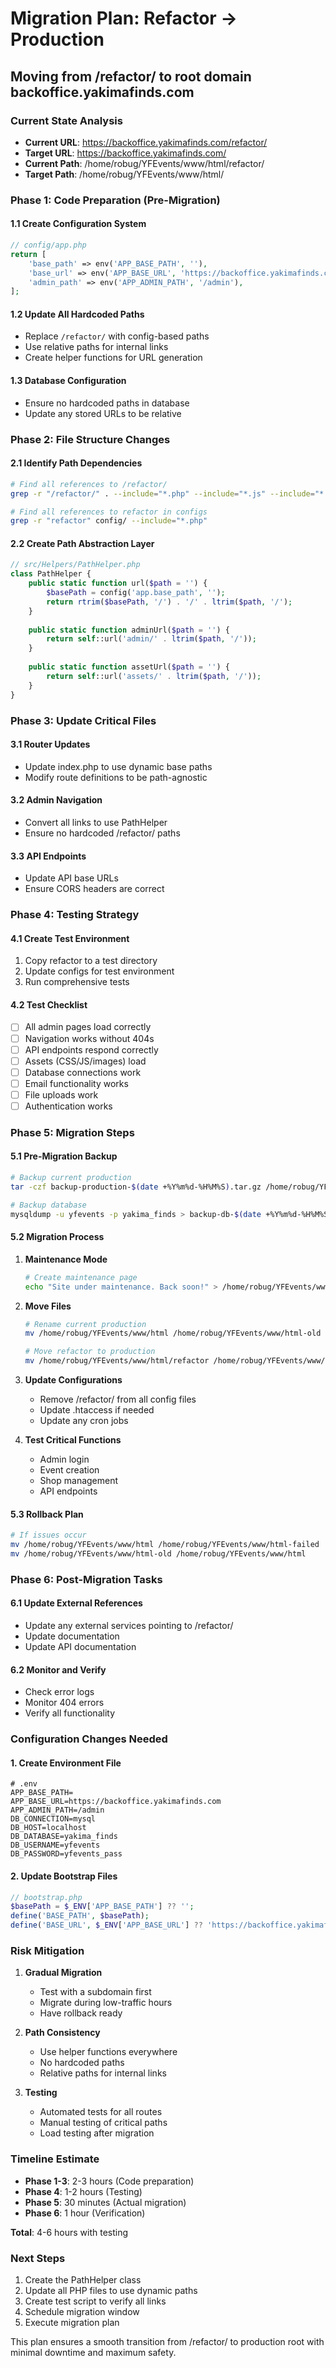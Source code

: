 # Migration Plan: Refactor → Production
## Moving from /refactor/ to root domain backoffice.yakimafinds.com

### Current State Analysis
- **Current URL**: https://backoffice.yakimafinds.com/refactor/
- **Target URL**: https://backoffice.yakimafinds.com/
- **Current Path**: /home/robug/YFEvents/www/html/refactor/
- **Target Path**: /home/robug/YFEvents/www/html/

### Phase 1: Code Preparation (Pre-Migration)

#### 1.1 Create Configuration System
```php
// config/app.php
return [
    'base_path' => env('APP_BASE_PATH', ''),
    'base_url' => env('APP_BASE_URL', 'https://backoffice.yakimafinds.com'),
    'admin_path' => env('APP_ADMIN_PATH', '/admin'),
];
```

#### 1.2 Update All Hardcoded Paths
- Replace `/refactor/` with config-based paths
- Use relative paths for internal links
- Create helper functions for URL generation

#### 1.3 Database Configuration
- Ensure no hardcoded paths in database
- Update any stored URLs to be relative

### Phase 2: File Structure Changes

#### 2.1 Identify Path Dependencies
```bash
# Find all references to /refactor/
grep -r "/refactor/" . --include="*.php" --include="*.js" --include="*.css"

# Find all references to refactor in configs
grep -r "refactor" config/ --include="*.php"
```

#### 2.2 Create Path Abstraction Layer
```php
// src/Helpers/PathHelper.php
class PathHelper {
    public static function url($path = '') {
        $basePath = config('app.base_path', '');
        return rtrim($basePath, '/') . '/' . ltrim($path, '/');
    }
    
    public static function adminUrl($path = '') {
        return self::url('admin/' . ltrim($path, '/'));
    }
    
    public static function assetUrl($path = '') {
        return self::url('assets/' . ltrim($path, '/'));
    }
}
```

### Phase 3: Update Critical Files

#### 3.1 Router Updates
- Update index.php to use dynamic base paths
- Modify route definitions to be path-agnostic

#### 3.2 Admin Navigation
- Convert all links to use PathHelper
- Ensure no hardcoded /refactor/ paths

#### 3.3 API Endpoints
- Update API base URLs
- Ensure CORS headers are correct

### Phase 4: Testing Strategy

#### 4.1 Create Test Environment
1. Copy refactor to a test directory
2. Update configs for test environment
3. Run comprehensive tests

#### 4.2 Test Checklist
- [ ] All admin pages load correctly
- [ ] Navigation works without 404s
- [ ] API endpoints respond correctly
- [ ] Assets (CSS/JS/images) load
- [ ] Database connections work
- [ ] Email functionality works
- [ ] File uploads work
- [ ] Authentication works

### Phase 5: Migration Steps

#### 5.1 Pre-Migration Backup
```bash
# Backup current production
tar -czf backup-production-$(date +%Y%m%d-%H%M%S).tar.gz /home/robug/YFEvents/www/html/

# Backup database
mysqldump -u yfevents -p yakima_finds > backup-db-$(date +%Y%m%d-%H%M%S).sql
```

#### 5.2 Migration Process
1. **Maintenance Mode**
   ```bash
   # Create maintenance page
   echo "Site under maintenance. Back soon!" > /home/robug/YFEvents/www/html/maintenance.html
   ```

2. **Move Files**
   ```bash
   # Rename current production
   mv /home/robug/YFEvents/www/html /home/robug/YFEvents/www/html-old
   
   # Move refactor to production
   mv /home/robug/YFEvents/www/html/refactor /home/robug/YFEvents/www/html
   ```

3. **Update Configurations**
   - Remove /refactor/ from all config files
   - Update .htaccess if needed
   - Update any cron jobs

4. **Test Critical Functions**
   - Admin login
   - Event creation
   - Shop management
   - API endpoints

#### 5.3 Rollback Plan
```bash
# If issues occur
mv /home/robug/YFEvents/www/html /home/robug/YFEvents/www/html-failed
mv /home/robug/YFEvents/www/html-old /home/robug/YFEvents/www/html
```

### Phase 6: Post-Migration Tasks

#### 6.1 Update External References
- Update any external services pointing to /refactor/
- Update documentation
- Update API documentation

#### 6.2 Monitor and Verify
- Check error logs
- Monitor 404 errors
- Verify all functionality

### Configuration Changes Needed

#### 1. Create Environment File
```env
# .env
APP_BASE_PATH=
APP_BASE_URL=https://backoffice.yakimafinds.com
APP_ADMIN_PATH=/admin
DB_CONNECTION=mysql
DB_HOST=localhost
DB_DATABASE=yakima_finds
DB_USERNAME=yfevents
DB_PASSWORD=yfevents_pass
```

#### 2. Update Bootstrap Files
```php
// bootstrap.php
$basePath = $_ENV['APP_BASE_PATH'] ?? '';
define('BASE_PATH', $basePath);
define('BASE_URL', $_ENV['APP_BASE_URL'] ?? 'https://backoffice.yakimafinds.com');
```

### Risk Mitigation

1. **Gradual Migration**
   - Test with a subdomain first
   - Migrate during low-traffic hours
   - Have rollback ready

2. **Path Consistency**
   - Use helper functions everywhere
   - No hardcoded paths
   - Relative paths for internal links

3. **Testing**
   - Automated tests for all routes
   - Manual testing of critical paths
   - Load testing after migration

### Timeline Estimate

- **Phase 1-3**: 2-3 hours (Code preparation)
- **Phase 4**: 1-2 hours (Testing)
- **Phase 5**: 30 minutes (Actual migration)
- **Phase 6**: 1 hour (Verification)

**Total**: 4-6 hours with testing

### Next Steps

1. Create the PathHelper class
2. Update all PHP files to use dynamic paths
3. Create test script to verify all links
4. Schedule migration window
5. Execute migration plan

This plan ensures a smooth transition from /refactor/ to production root with minimal downtime and maximum safety.